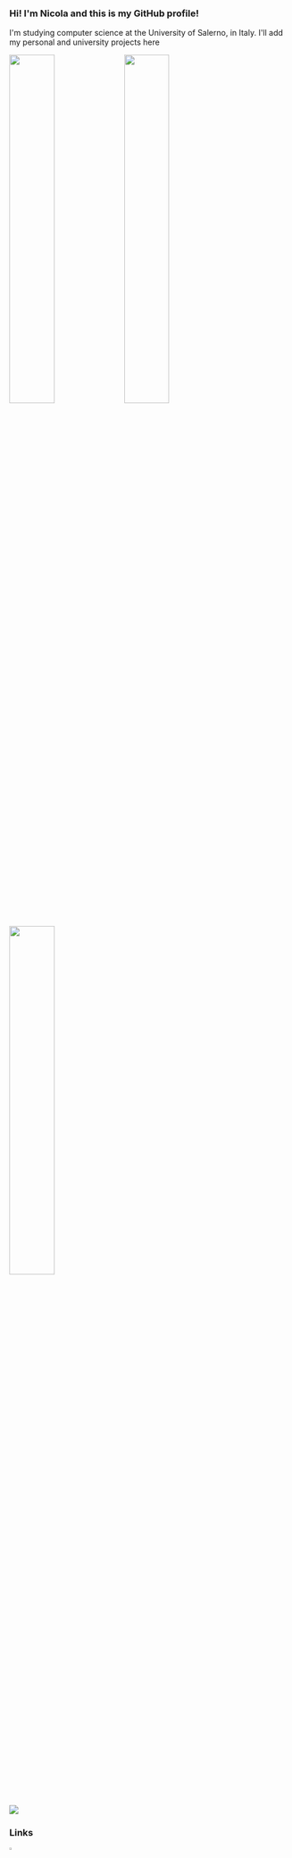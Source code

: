 ### Hi! I'm Nicola and this is my GitHub profile!
I'm studying computer science at the University of Salerno, in Italy. I'll add my personal and university projects here

<img src="https://github-readme-stats-one-wheat.vercel.app/api?username=nf0101&show_icons=true&theme=gotham" width="40%"></img> <img src="https://github-readme-streak-stats.herokuapp.com/?user=nf0101&theme=gotham" width="40%"></img> <img src="https://github-readme-stats-one-wheat.vercel.app/api/top-langs/?username=nf0101&layout=compact&theme=gotham" width="40%"></img>

![](https://komarev.com/ghpvc/?username=nf0101&color=blue)
### Links
<a href="https://www.linkedin.com/in/nicola-frugieri-7237561b8/"> <img src="https://raw.githubusercontent.com/peterthehan/peterthehan/master/assets/linkedin.svg" width="3%"> </img> <a/>


